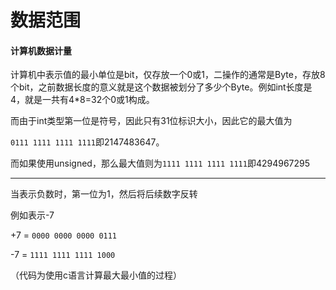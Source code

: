# 数据范围

#### 计算机数据计量

计算机中表示值的最小单位是bit，仅存放一个0或1，二操作的通常是Byte，存放8个bit，之前数据长度的意义就是这个数据被划分了多少个Byte。例如int长度是4，就是一共有4*8=32个0或1构成。

而由于int类型第一位是符号，因此只有31位标识大小，因此它的最大值为

`0111 1111 1111 1111`即2147483647。

而如果使用unsigned，那么最大值则为`1111 1111 1111 1111`即4294967295

--------------------------

当表示负数时，第一位为1，然后将后续数字反转

例如表示-7

+7 = `0000 0000 0000 0111`

-7 =  `1111 1111 1111 1000` 



（代码为使用c语言计算最大最小值的过程）
